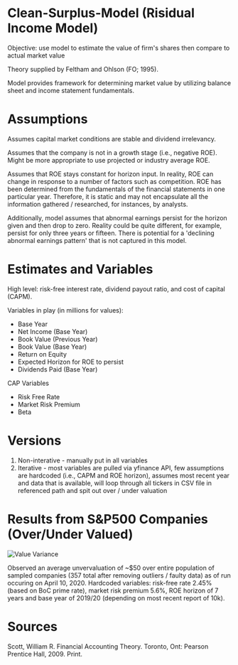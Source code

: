# Clean-Surplus-Model (Risidual Income Model)

Objective: use model to estimate the value of firm's shares then compare to actual market value

Theory supplied by Feltham and Ohlson (FO; 1995).

Model provides framework for determining market value by utilizing balance sheet and income statement fundamentals.

# Assumptions
Assumes capital market conditions are stable and dividend irrelevancy.

Assumes that the company is not in a growth stage (i.e., negative ROE). Might be more appropriate to use projected or industry average ROE.

Assumes that ROE stays constant for horizon input. In reality, ROE can change in response to a number of factors such as competition. ROE has been determined from the fundamentals of the financial statements in one particular year. Therefore, it is static and may not encapsulate all the information gathered / researched, for instances, by analysts.

Additionally, model assumes that abnormal earnings persist for the horizon given and then drop to zero. Reality could be quite different, for example, persist for only three years or fifteen. There is potential for a 'declining abnormal earnings pattern' that is not captured in this model.

# Estimates and Variables
High level: risk-free interest rate, dividend payout ratio, and cost of capital (CAPM).

Variables in play (in millions for values):
- Base Year
- Net Income (Base Year)
- Book Value (Previous Year)
- Book Value (Base Year)
- Return on Equity
- Expected Horizon for ROE to persist
- Dividends Paid (Base Year)

CAP Variables
- Risk Free Rate
- Market Risk Premium
- Beta

# Versions
1) Non-interative - manually put in all variables
2) Iterative - most variables are pulled via yfinance API, few assumptions are hardcoded (i.e., CAPM and ROE horizon), assumes most recent year and data that is available, will loop through all tickers in CSV file in referenced path and spit out over / under valuation

# Results from S&P500 Companies (Over/Under Valued)
![Value Variance](https://user-images.githubusercontent.com/13516076/78972479-d9e03f00-7adb-11ea-99b2-40ea159dc067.png)

Observed an average unvervaluation of ~$50 over entire population of sampled companies (357 total after removing outliers / faulty data) as of run occuring on April 10, 2020. Hardcoded variables: risk-free rate 2.45% (based on BoC prime rate), market risk premium 5.6%, ROE horizon of 7 years and base year of 2019/20 (depending on most recent report of 10k).

# Sources
Scott, William R. Financial Accounting Theory. Toronto, Ont: Pearson Prentice Hall, 2009. Print.
